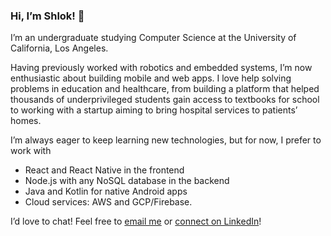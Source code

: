 ### Hi, I’m Shlok! 👋

I’m an undergraduate studying Computer Science at the University of California, Los Angeles.

Having previously worked with robotics and embedded systems, I’m now enthusiastic about building mobile and web apps. I love help solving problems in education and healthcare, from building a platform that helped thousands of underprivileged students gain access to textbooks for school to working with a startup aiming to bring hospital services to patients’ homes.

I’m always eager to keep learning new technologies, but for now, I prefer to work with
- React and React Native in the frontend
- Node.js with any NoSQL database in the backend
- Java and Kotlin for native Android apps
- Cloud services: AWS and GCP/Firebase.

I’d love to chat! Feel free to [email me](mailto:shlokj@ucla.edu) or [connect on LinkedIn](https://www.linkedin.com/in/shlokj/)!
